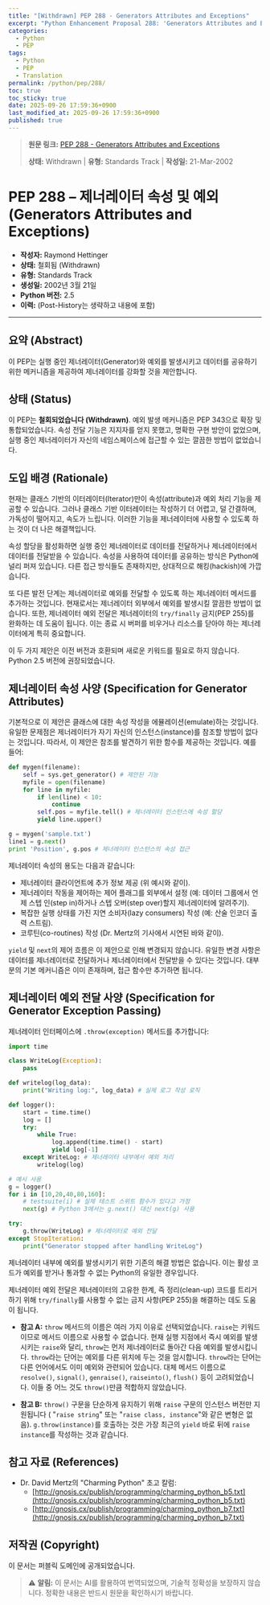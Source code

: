 ```yaml
---
title: "[Withdrawn] PEP 288 - Generators Attributes and Exceptions"
excerpt: "Python Enhancement Proposal 288: 'Generators Attributes and Exceptions'에 대한 한국어 번역입니다."
categories:
  - Python
  - PEP
tags:
  - Python
  - PEP
  - Translation
permalink: /python/pep/288/
toc: true
toc_sticky: true
date: 2025-09-26 17:59:36+0900
last_modified_at: 2025-09-26 17:59:36+0900
published: true
---
```

> **원문 링크:** [PEP 288 - Generators Attributes and Exceptions](https://peps.python.org/pep-0288/)
>
> **상태:** Withdrawn | **유형:** Standards Track | **작성일:** 21-Mar-2002

# PEP 288 – 제너레이터 속성 및 예외 (Generators Attributes and Exceptions)

*   **작성자:** Raymond Hettinger <python at rcn.com>
*   **상태:** 철회됨 (Withdrawn)
*   **유형:** Standards Track
*   **생성일:** 2002년 3월 21일
*   **Python 버전:** 2.5
*   **이력:** (Post-History는 생략하고 내용에 포함)

---

## 요약 (Abstract)

이 PEP는 실행 중인 제너레이터(Generator)와 예외를 발생시키고 데이터를 공유하기 위한 메커니즘을 제공하여 제너레이터를 강화할 것을 제안합니다.

## 상태 (Status)

이 PEP는 **철회되었습니다 (Withdrawn)**. 예외 발생 메커니즘은 PEP 343으로 확장 및 통합되었습니다. 속성 전달 기능은 지지자를 얻지 못했고, 명확한 구현 방안이 없었으며, 실행 중인 제너레이터가 자신의 네임스페이스에 접근할 수 있는 깔끔한 방법이 없었습니다.

## 도입 배경 (Rationale)

현재는 클래스 기반의 이터레이터(Iterator)만이 속성(attribute)과 예외 처리 기능을 제공할 수 있습니다. 그러나 클래스 기반 이터레이터는 작성하기 더 어렵고, 덜 간결하며, 가독성이 떨어지고, 속도가 느립니다. 이러한 기능을 제너레이터에 사용할 수 있도록 하는 것이 더 나은 해결책입니다.

속성 할당을 활성화하면 실행 중인 제너레이터로 데이터를 전달하거나 제너레이터에서 데이터를 전달받을 수 있습니다. 속성을 사용하여 데이터를 공유하는 방식은 Python에 널리 퍼져 있습니다. 다른 접근 방식들도 존재하지만, 상대적으로 해킹(hackish)에 가깝습니다.

또 다른 발전 단계는 제너레이터로 예외를 전달할 수 있도록 하는 제너레이터 메서드를 추가하는 것입니다. 현재로서는 제너레이터 외부에서 예외를 발생시킬 깔끔한 방법이 없습니다. 또한, 제너레이터 예외 전달은 제너레이터의 `try/finally` 금지(PEP 255)를 완화하는 데 도움이 됩니다. 이는 종료 시 버퍼를 비우거나 리소스를 닫아야 하는 제너레이터에게 특히 중요합니다.

이 두 가지 제안은 이전 버전과 호환되며 새로운 키워드를 필요로 하지 않습니다. Python 2.5 버전에 권장되었습니다.

## 제너레이터 속성 사양 (Specification for Generator Attributes)

기본적으로 이 제안은 클래스에 대한 속성 작성을 에뮬레이션(emulate)하는 것입니다. 유일한 문제점은 제너레이터가 자기 자신의 인스턴스(instance)를 참조할 방법이 없다는 것입니다. 따라서, 이 제안은 참조를 발견하기 위한 함수를 제공하는 것입니다. 예를 들어:

```python
def mygen(filename):
    self = sys.get_generator() # 제안된 기능
    myfile = open(filename)
    for line in myfile:
        if len(line) < 10:
            continue
        self.pos = myfile.tell() # 제너레이터 인스턴스에 속성 할당
        yield line.upper()

g = mygen('sample.txt')
line1 = g.next()
print 'Position', g.pos # 제너레이터 인스턴스의 속성 접근
```

제너레이터 속성의 용도는 다음과 같습니다:

*   제너레이터 클라이언트에 추가 정보 제공 (위 예시와 같이).
*   제너레이터 작동을 제어하는 제어 플래그를 외부에서 설정 (예: 데이터 그룹에서 언제 스텝 인(step in)하거나 스텝 오버(step over)할지 제너레이터에 알려주기).
*   복잡한 실행 상태를 가진 지연 소비자(lazy consumers) 작성 (예: 산술 인코더 출력 스트림).
*   코루틴(co-routines) 작성 (Dr. Mertz의 기사에서 시연된 바와 같이).

`yield` 및 `next`의 제어 흐름은 이 제안으로 인해 변경되지 않습니다. 유일한 변경 사항은 데이터를 제너레이터로 전달하거나 제너레이터에서 전달받을 수 있다는 것입니다. 대부분의 기본 메커니즘은 이미 존재하며, 접근 함수만 추가하면 됩니다.

## 제너레이터 예외 전달 사양 (Specification for Generator Exception Passing)

제너레이터 인터페이스에 `.throw(exception)` 메서드를 추가합니다:

```python
import time

class WriteLog(Exception):
    pass

def writelog(log_data):
    print("Writing log:", log_data) # 실제 로그 작성 로직

def logger():
    start = time.time()
    log = []
    try:
        while True:
            log.append(time.time() - start)
            yield log[-1]
    except WriteLog: # 제너레이터 내부에서 예외 처리
        writelog(log)

# 예시 사용
g = logger()
for i in [10,20,40,80,160]:
    # testsuite(i) # 실제 테스트 스위트 함수가 있다고 가정
    next(g) # Python 3에서는 g.next() 대신 next(g) 사용

try:
    g.throw(WriteLog) # 제너레이터로 예외 전달
except StopIteration:
    print("Generator stopped after handling WriteLog")
```

제너레이터 내부에 예외를 발생시키기 위한 기존의 해결 방법은 없습니다. 이는 활성 코드가 예외를 받거나 통과할 수 없는 Python의 유일한 경우입니다.

제너레이터 예외 전달은 제너레이터의 고유한 한계, 즉 정리(clean-up) 코드를 트리거하기 위해 `try/finally`를 사용할 수 없는 금지 사항(PEP 255)을 해결하는 데도 도움이 됩니다.

*   **참고 A:** `throw` 메서드의 이름은 여러 가지 이유로 선택되었습니다. `raise`는 키워드이므로 메서드 이름으로 사용할 수 없습니다. 현재 실행 지점에서 즉시 예외를 발생시키는 `raise`와 달리, `throw`는 먼저 제너레이터로 돌아간 다음 예외를 발생시킵니다. `throw`라는 단어는 예외를 다른 위치에 두는 것을 암시합니다. `throw`라는 단어는 다른 언어에서도 이미 예외와 관련되어 있습니다.
    대체 메서드 이름으로 `resolve()`, `signal()`, `genraise()`, `raiseinto()`, `flush()` 등이 고려되었습니다. 이들 중 어느 것도 `throw()`만큼 적합하지 않았습니다.

*   **참고 B:** `throw()` 구문을 단순하게 유지하기 위해 `raise` 구문의 인스턴스 버전만 지원됩니다 ( "`raise string`" 또는 "`raise class, instance`"와 같은 변형은 없음).
    `g.throw(instance)`를 호출하는 것은 가장 최근의 `yield` 바로 뒤에 `raise instance`를 작성하는 것과 같습니다.

## 참고 자료 (References)

*   Dr. David Mertz의 "Charming Python" 초고 칼럼:
    *   [http://gnosis.cx/publish/programming/charming_python_b5.txt](http://gnosis.cx/publish/programming/charming_python_b5.txt)
    *   [http://gnosis.cx/publish/programming/charming_python_b7.txt](http://gnosis.cx/publish/programming/charming_python_b7.txt)

## 저작권 (Copyright)

이 문서는 퍼블릭 도메인에 공개되었습니다.

> ⚠️ **알림:** 이 문서는 AI를 활용하여 번역되었으며, 기술적 정확성을 보장하지 않습니다. 정확한 내용은 반드시 원문을 확인하시기 바랍니다.